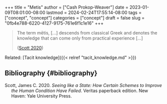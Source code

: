 +++
title = "Metis"
author = ["Cash Prokop-Weaver"]
date = 2023-01-09T08:01:00-08:00
lastmod = 2024-02-24T17:55:14-08:00
tags = ["concept", "concept"]
categories = ["concept"]
draft = false
slug = "0fb4e788-6220-4127-9175-761e6f1c1e16"
+++

> The term mētis, [...] descends from classical Greek and denotes the knowledge that can come only from practical experience [...]
>
> (<a href="#citeproc_bib_item_1">Scott 2020</a>)

Related: [Tacit knowledge]({{< relref "tacit_knowledge.md" >}})


## Bibliography {#bibliography}

<style>.csl-entry{text-indent: -1.5em; margin-left: 1.5em;}</style><div class="csl-bib-body">
  <div class="csl-entry"><a id="citeproc_bib_item_1"></a>Scott, James C. 2020. <i>Seeing like a State: How Certain Schemes to Improve the Human Condition Have Failed</i>. Veritas paperback edition. New Haven: Yale University Press.</div>
</div>
